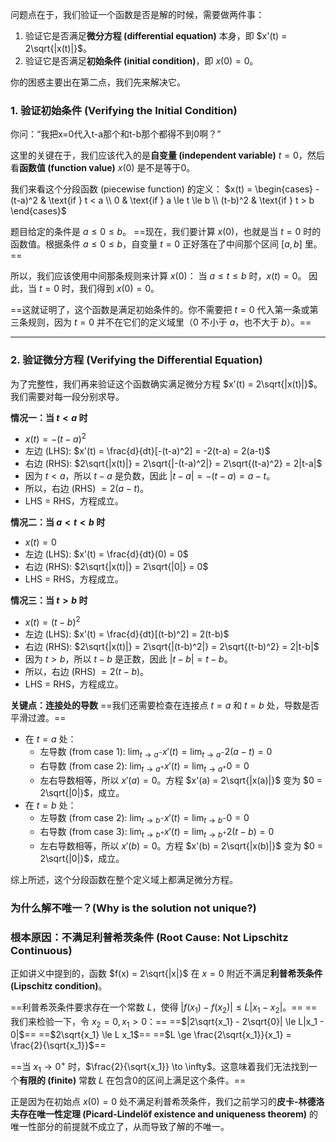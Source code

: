 
问题点在于，我们验证一个函数是否是解的时候，需要做两件事：
1.  验证它是否满足**微分方程 (differential equation)** 本身，即 $x'(t) = 2\sqrt{|x(t)|}$。
2.  验证它是否满足**初始条件 (initial condition)**，即 $x(0) = 0$。

你的困惑主要出在第二点，我们先来解决它。

### 1. 验证初始条件 (Verifying the Initial Condition)

你问：“我把x=0代入t-a那个和t-b那个都得不到0啊？”

这里的关键在于，我们应该代入的是**自变量 (independent variable)** $t=0$，然后看**函数值 (function value)** $x(0)$ 是不是等于0。

我们来看这个分段函数 (piecewise function) 的定义：
$x(t) = \begin{cases} -(t-a)^2 & \text{if } t < a \\ 0 & \text{if } a \le t \le b \\ (t-b)^2 & \text{if } t > b \end{cases}$

题目给定的条件是 $a \le 0 \le b$。
==现在，我们要计算 $x(0)$，也就是当 $t=0$ 时的函数值。根据条件 $a \le 0 \le b$，自变量 $t=0$ 正好落在了中间那个区间 $[a, b]$ 里。==

所以，我们应该使用中间那条规则来计算 $x(0)$：
当 $a \le t \le b$ 时，$x(t) = 0$。
因此，当 $t=0$ 时，我们得到 $x(0) = 0$。

==这就证明了，这个函数是满足初始条件的。你不需要把 $t=0$ 代入第一条或第三条规则，因为 $t=0$ 并不在它们的定义域里（$0$ 不小于 $a$，也不大于 $b$）。==

---

### 2. 验证微分方程 (Verifying the Differential Equation)

为了完整性，我们再来验证这个函数确实满足微分方程 $x'(t) = 2\sqrt{|x(t)|}$。我们需要对每一段分别求导。

**情况一：当 $t < a$ 时**
*   $x(t) = -(t-a)^2$
*   左边 (LHS): $x'(t) = \frac{d}{dt}[-(t-a)^2] = -2(t-a) = 2(a-t)$
*   右边 (RHS): $2\sqrt{|x(t)|} = 2\sqrt{|-(t-a)^2|} = 2\sqrt{(t-a)^2} = 2|t-a|$
*   因为 $t < a$，所以 $t-a$ 是负数，因此 $|t-a| = -(t-a) = a-t$。
*   所以，右边 (RHS) $= 2(a-t)$。
*   LHS = RHS，方程成立。

**情况二：当 $a < t < b$ 时**
*   $x(t) = 0$
*   左边 (LHS): $x'(t) = \frac{d}{dt}(0) = 0$
*   右边 (RHS): $2\sqrt{|x(t)|} = 2\sqrt{|0|} = 0$
*   LHS = RHS，方程成立。

**情况三：当 $t > b$ 时**
*   $x(t) = (t-b)^2$
*   左边 (LHS): $x'(t) = \frac{d}{dt}[(t-b)^2] = 2(t-b)$
*   右边 (RHS): $2\sqrt{|x(t)|} = 2\sqrt{|(t-b)^2|} = 2\sqrt{(t-b)^2} = 2|t-b|$
*   因为 $t > b$，所以 $t-b$ 是正数，因此 $|t-b| = t-b$。
*   所以，右边 (RHS) $= 2(t-b)$。
*   LHS = RHS，方程成立。

**关键点：连接处的导数**
==我们还需要检查在连接点 $t=a$ 和 $t=b$ 处，导数是否平滑过渡。==
*   在 $t=a$ 处：
    *   左导数 (from case 1): $\lim_{t \to a^-} x'(t) = \lim_{t \to a^-} 2(a-t) = 0$
    *   右导数 (from case 2): $\lim_{t \to a^+} x'(t) = \lim_{t \to a^+} 0 = 0$
    *   左右导数相等，所以 $x'(a)=0$。方程 $x'(a) = 2\sqrt{|x(a)|}$ 变为 $0 = 2\sqrt{|0|}$，成立。
*   在 $t=b$ 处：
    *   左导数 (from case 2): $\lim_{t \to b^-} x'(t) = \lim_{t \to b^-} 0 = 0$
    *   右导数 (from case 3): $\lim_{t \to b^+} x'(t) = \lim_{t \to b^+} 2(t-b) = 0$
    *   左右导数相等，所以 $x'(b)=0$。方程 $x'(b) = 2\sqrt{|x(b)|}$ 变为 $0 = 2\sqrt{|0|}$，成立。

综上所述，这个分段函数在整个定义域上都满足微分方程。

### 为什么解不唯一？(Why is the solution not unique?)

### 根本原因：不满足利普希茨条件 (Root Cause: Not Lipschitz Continuous)

正如讲义中提到的，函数 $f(x) = 2\sqrt{|x|}$ 在 $x=0$ 附近不满足**利普希茨条件 (Lipschitz condition)**。

==利普希茨条件要求存在一个常数 $L$，使得 $|f(x_1) - f(x_2)| \le L|x_1 - x_2|$。==
==我们来检验一下，令 $x_2 = 0, x_1 > 0$：==
==$|2\sqrt{x_1} - 2\sqrt{0}| \le L|x_1 - 0|$==
==$2\sqrt{x_1} \le L x_1$==
==$L \ge \frac{2\sqrt{x_1}}{x_1} = \frac{2}{\sqrt{x_1}}$==

==当 $x_1 \to 0^+$ 时，$\frac{2}{\sqrt{x_1}} \to \infty$。这意味着我们无法找到一个**有限的 (finite)** 常数 $L$ 在包含0的区间上满足这个条件。==

正是因为在初始点 $x(0)=0$ 处不满足利普希茨条件，我们之前学习的**皮卡-林德洛夫存在唯一性定理 (Picard-Lindelöf existence and uniqueness theorem)** 的唯一性部分的前提就不成立了，从而导致了解的不唯一。

